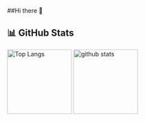 ##Hi there 👋

## 📊 GitHub Stats
<p align="left"> 
  <img alt="Top Langs" height="150px" src="https://github-readme-stats.vercel.app/api/top-langs/?username=junichi0622&layout=compact&show_icons=true&theme=tokyonight" />
  <img alt="github stats" height="150px" src="https://github-readme-stats.vercel.app/api?username=junichi0622&theme=tokyonight&show_icons=ture" />
</p>
